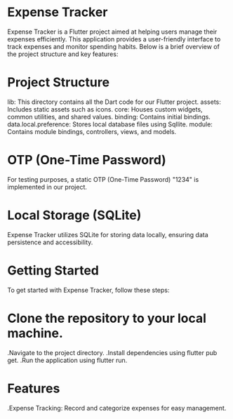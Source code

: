
# Expense Tracker
Expense Tracker is a Flutter project aimed at helping users manage their expenses efficiently. This application provides a user-friendly interface to track expenses and monitor spending habits. Below is a brief overview of the project structure and key features:

# Project Structure
lib: This directory contains all the Dart code for our Flutter project.
assets: Includes static assets such as icons.
core: Houses custom widgets, common utilities, and shared values.
binding: Contains initial bindings.
data.local.preference: Stores local database files using Sqllite.
module: Contains module bindings, controllers, views, and models.

# OTP (One-Time Password)
For testing purposes, a static OTP (One-Time Password) "1234" is implemented in our project.

# Local Storage (SQLite)
Expense Tracker utilizes SQLite for storing data locally, ensuring data persistence and accessibility.

# Getting Started
To get started with Expense Tracker, follow these steps:

# Clone the repository to your local machine.
.Navigate to the project directory.
.Install dependencies using flutter pub get.
.Run the application using flutter run.
# Features
.Expense Tracking: Record and categorize expenses for easy management.